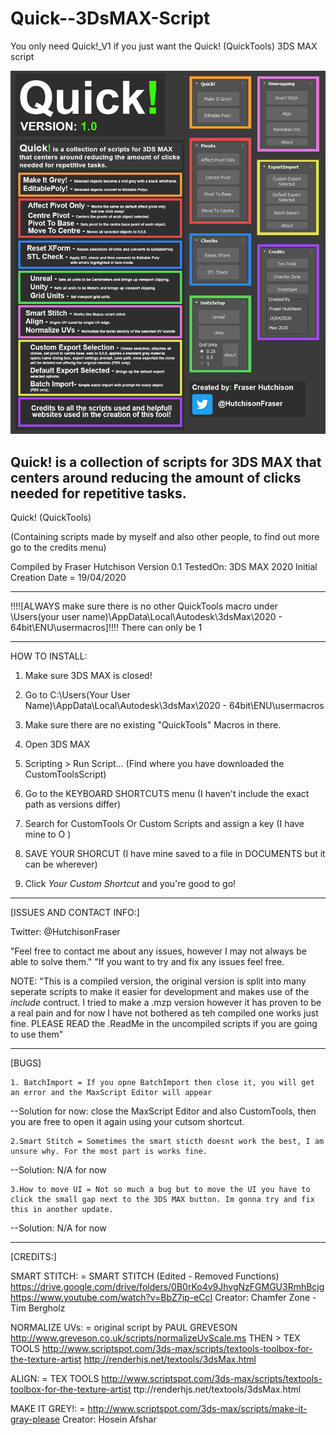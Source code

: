 # Quick--3DsMAX-Script
You only need Quick!_V1 if you just want the Quick! (QuickTools) 3DS MAX script

![](Images/Quick_v1_Showcase.jpg)

Quick! is a collection of scripts for 3DS MAX that centers around reducing the amount of clicks needed for repetitive tasks.
---------------------------------------------------------------------------------------------------------------------

Quick! (QuickTools)

(Containing scripts made by myself and also other people, to find out more go to the credits menu)

Compiled by Fraser Hutchison
Version 0.1
TestedOn: 3DS MAX 2020
Initial Creation Date = 19/04/2020

---------------------------------------------------------------------------------------------------------------------

!!!![ALWAYS make sure there is no other QuickTools macro under \Users\(your user name)\AppData\Local\Autodesk\3dsMax\2020 - 64bit\ENU\usermacros]!!!! There can only be 1

---------------------------------------------------------------------------------------------------------------------
HOW TO INSTALL:

1. Make sure 3DS MAX is closed!

2. Go to C:\Users\(Your User Name)\AppData\Local\Autodesk\3dsMax\2020 - 64bit\ENU\usermacros

3. Make sure there are no existing "QuickTools" Macros in there.

4. Open 3DS MAX

5. Scripting > Run Script... (Find where you have downloaded the CustomToolsScript)

6. Go to the KEYBOARD SHORTCUTS menu (I haven't include the exact path as versions differ) 

7. Search for CustomTools Or Custom Scripts and assign a key (I have mine to O )

8. SAVE YOUR SHORCUT (I have mine saved to a file in DOCUMENTS but it can be wherever) 

9. Click *Your Custom Shortcut* and you're good to go!  

---------------------------------------------------------------------------------------------------------------------
[ISSUES AND CONTACT INFO:]

Twitter: @HutchisonFraser 

"Feel free to contact me about any issues, however I may not always be able to solve them."
"If you want to try and fix any issues feel free.

NOTE: "This is a compiled version, the original version is split into many seperate scripts to make it easier for development and makes use of the *include* contruct. I tried to make a .mzp version however it has proven to be a real pain and for now I have not bothered as teh compiled one works just fine. PLEASE READ the .ReadMe in the uncompiled scripts if you are going to use them"


---------------------------------------------------------------------------------------------------------------------
[BUGS]

	1. BatchImport = If you opne BatchImport then close it, you will get an error and the MaxScript Editor will appear
--Solution for now: close the MaxScript Editor and also CustomTools, then you are free to open it again using your cutsom shortcut.

	2.Smart Stitch = Sometimes the smart sticth doesnt work the best, I am unsure why. For the most part is works fine.
--Solution: N/A for now

	3.How to move UI = Not so much a bug but to move the UI you have to click the small gap next to the 3DS MAX button. Im gonna try and fix this in another update.
--Solution: N/A for now

---------------------------------------------------------------------------------------------------------------------
[CREDITS:]

SMART STITCH: = 
  SMART STITCH (Edited - Removed Functions)
  https://drive.google.com/drive/folders/0B0rKo4v9JhvgNzFGMGU3RmhBcjg
  https://www.youtube.com/watch?v=BbZ7ip-eCcI
  Creator: Chamfer Zone - Tim Bergholz
 
NORMALIZE UVs: =
  original script by PAUL GREVESON
	http://www.greveson.co.uk/scripts/normalizeUvScale.ms
THEN >
	TEX TOOLS 
	http://www.scriptspot.com/3ds-max/scripts/textools-toolbox-for-the-texture-artist
	http://renderhjs.net/textools/3dsMax.html
 
ALIGN: = 
  TEX TOOLS 
  http://www.scriptspot.com/3ds-max/scripts/textools-toolbox-for-the-texture-artist
	  ttp://renderhjs.net/textools/3dsMax.html
    
MAKE IT GREY!: =
  http://www.scriptspot.com/3ds-max/scripts/make-it-gray-please
  Creator: Hosein Afshar
